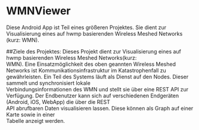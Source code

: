 # WMNViewer

Diese Android App ist Teil eines größeren Projektes. Sie dient zur Visualisierung eines auf	hwmp	basierenden	Wireless	Meshed	Networks (kurz:	
WMN).

##Ziele	des	Projektes:
Dieses	Projekt	dient	zur	Visualisierung	eines	auf	hwmp	basierenden	Wireless	Meshed	Networks(kurz:	
WMN).
Eine	Einsatzmöglichkeit des	oben	geannten Wireless	Meshed	Networks	ist	
Kommunikationsinfrastruktur	im	Katastrophenfall	zu	gewährleisten.
Ein	Teil	des	Systems	läuft	als	Dienst	auf	den	Nodes.	Dieser	sammelt	und	synchronisiert	lokale	
Verbindungsinformationen	des	WMN	und	stellt	sie	über	eine	REST	API	zur	Verfügung.
Der	Endbenutzer	kann	sich	auf	verschiedenen	Endgeräten	(Android,	iOS,	WebApp)	die	über	die	REST	
API abrufbaren	Daten	visualisieren	lassen. Diese	können	als	Graph	auf	einer	Karte	sowie	in	einer	
Tabelle	anzeigt	werden.
